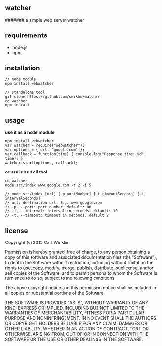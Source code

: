 ## watcher
####### a simple web server watcher

## requirements
* node.js
* npm

## installation
    // node module
	npm install webwatcher

	// standalone tool
	git clone https://github.com/seikho/watcher
	cd watcher
	npm install

## usage
**use it as a node module**

    npm install webwatcher
    var watcher = require("webwatcher");
    var options = { url: 'google.com' };
    var callback = function(time) { console.log("Response time: %d", time); }
    watcher.start(options, callback);

**or use is as a cli tool**
	
    cd watcher
    node src/index www.google.com -t 2 -i 5
    
    // node src/index [url] [-p portNumber] [-t timeoutSeconds] [-i intervalSeconds]
    // url: destination url. E.g. www.google.com  
    // -p, --port: port number. default: 80  
    // -i, --interval: interval in seconds. default: 10  
    // -t, --timeout: timeout in seconds. default 2

## license

Copyright (c) 2015 Carl Winkler

Permission is hereby granted, free of charge, to any person obtaining a copy
of this software and associated documentation files (the "Software"), to deal
in the Software without restriction, including without limitation the rights
to use, copy, modify, merge, publish, distribute, sublicense, and/or sell
copies of the Software, and to permit persons to whom the Software is
furnished to do so, subject to the following conditions:

The above copyright notice and this permission notice shall be included in
all copies or substantial portions of the Software.

THE SOFTWARE IS PROVIDED "AS IS", WITHOUT WARRANTY OF ANY KIND, EXPRESS OR
IMPLIED, INCLUDING BUT NOT LIMITED TO THE WARRANTIES OF MERCHANTABILITY,
FITNESS FOR A PARTICULAR PURPOSE AND NONINFRINGEMENT. IN NO EVENT SHALL THE
AUTHORS OR COPYRIGHT HOLDERS BE LIABLE FOR ANY CLAIM, DAMAGES OR OTHER
LIABILITY, WHETHER IN AN ACTION OF CONTRACT, TORT OR OTHERWISE, ARISING FROM,
OUT OF OR IN CONNECTION WITH THE SOFTWARE OR THE USE OR OTHER DEALINGS IN
THE SOFTWARE.
